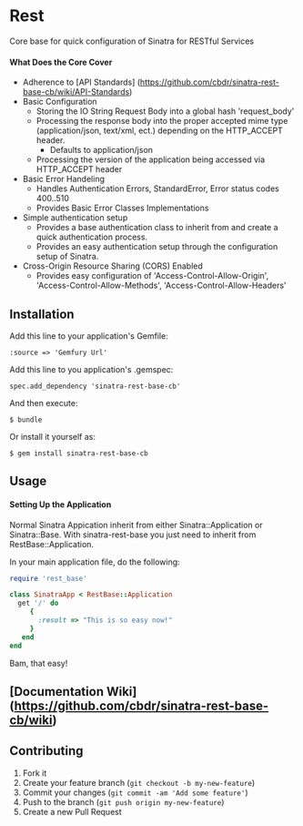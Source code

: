 # Rest
Core base for quick configuration of Sinatra for RESTful Services

#### What Does the Core Cover
* Adherence to [API Standards] (https://github.com/cbdr/sinatra-rest-base-cb/wiki/API-Standards)
* Basic Configuration
  * Storing the IO String Request Body into a global hash 'request_body'
  * Processing the response body into the proper accepted mime type (application/json, text/xml, ect.) depending on the HTTP_ACCEPT header.
      * Defaults to application/json
  * Processing the version of the application being accessed via HTTP_ACCEPT header
* Basic Error Handeling
  * Handles Authentication Errors, StandardError, Error status codes 400..510
  * Provides Basic Error Classes Implementations
* Simple authentication setup
  * Provides a base authentication class to inherit from and create a quick authentication process.
  * Provides an easy authentication setup through the configuration setup of Sinatra.
* Cross-Origin Resource Sharing (CORS) Enabled
  * Provides easy configuration of 'Access-Control-Allow-Origin', 'Access-Control-Allow-Methods', 'Access-Control-Allow-Headers'

## Installation
Add this line to your application's Gemfile:
```
:source => 'Gemfury Url'
```

Add this line to you application's .gemspec:
```
spec.add_dependency 'sinatra-rest-base-cb'
```

And then execute:

    $ bundle

Or install it yourself as:

    $ gem install sinatra-rest-base-cb

## Usage

#### Setting Up the Application 

Normal Sinatra Appication inherit from either Sinatra::Application or Sinatra::Base. 
With sinatra-rest-base you just need to inherit from RestBase::Application.

In your main application file, do the following:

```ruby
require 'rest_base'

class SinatraApp < RestBase::Application
  get '/' do
     {
       :result => "This is so easy now!"
     }
   end
end
```

Bam, that easy!

## [Documentation Wiki] (https://github.com/cbdr/sinatra-rest-base-cb/wiki)

## Contributing

1. Fork it
2. Create your feature branch (`git checkout -b my-new-feature`)
3. Commit your changes (`git commit -am 'Add some feature'`)
4. Push to the branch (`git push origin my-new-feature`)
5. Create a new Pull Request
